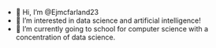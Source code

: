 - 👋 Hi, I’m @Ejmcfarland23
- 👀 I’m interested in data science and artificial intelligence!
- 🌱 I’m currently going to school for computer science with a concentration of data science.
